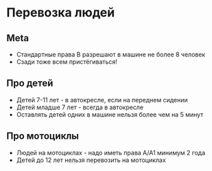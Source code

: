 # Перевозка людей

## Meta
* Стандартные права B разрешают в машине не более 8 человек
* Сзади тоже всем пристёгиваться!

## Про детей
* Детей 7-11 лет - в автокресле, если на переднем сидении
* Детей младше 7 лет - всегда в автокресле
* Оставлять детей одних в машине нельзя более чем на 5 минут

## Про мотоциклы
* Людей на мотоциклах - надо иметь права A/A1 минимум 2 года
* Детей до 12 лет нельзя перевозить на мотоциклах
